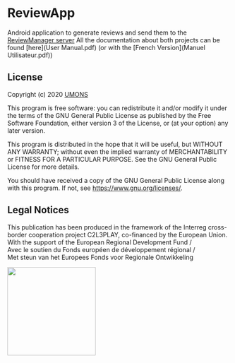 # ReviewApp
Android application to generate reviews and send them to the [ReviewManager server](https://github.com/numediart/ReviewManager)
All the documentation about both projects can be found [here](User Manual.pdf) (or with the [French Version](Manuel Utilisateur.pdf))

## License
Copyright (c) 2020 [UMONS](https://web.umons.ac.be/en/)
 
This program is free software: you can redistribute it and/or modify
it under the terms of the GNU General Public License as published by
the Free Software Foundation, either version 3 of the License, or
(at your option) any later version.

This program is distributed in the hope that it will be useful,
but WITHOUT ANY WARRANTY; without even the implied warranty of
MERCHANTABILITY or FITNESS FOR A PARTICULAR PURPOSE.  See the
GNU General Public License for more details.

You should have received a copy of the GNU General Public License
along with this program.  If not, see <https://www.gnu.org/licenses/>.

## Legal Notices
This publication has been produced in the framework of the Interreg cross-border cooperation project C2L3PLAY, co-financed by the European Union.  
With the support of the European Regional Development Fund /  
Avec le soutien du Fonds européen de développement régional /  
Met steun van het Europees Fonds voor Regionale Ontwikkeling

<img src="https://crossborderlivinglabs.eu/wp-content/uploads/2018/02/LogoProjets_GoToS3_C2L3PLAY.png" width="200px"/>
